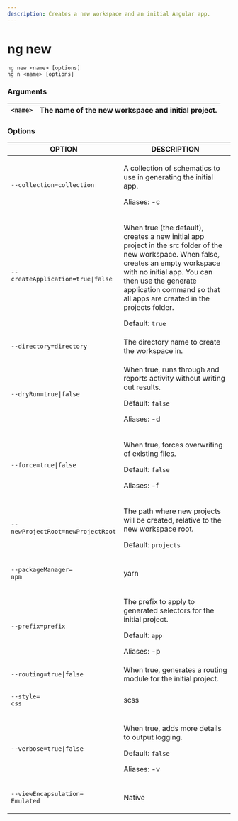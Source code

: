```yaml
---
description: Creates a new workspace and an initial Angular app.
---
```


# ng new

```
ng new <name> [options]
ng n <name> [options]
```

### Arguments <a href="#arguments" id="arguments"></a>

| `<name>` | The name of the new workspace and initial project. |
| -------- | -------------------------------------------------- |

### Options <a href="#options" id="options"></a>

| OPTION                                                                                   | DESCRIPTION                                                                                                                                                                                                                                                                                                   |
| ---------------------------------------------------------------------------------------- | ------------------------------------------------------------------------------------------------------------------------------------------------------------------------------------------------------------------------------------------------------------------------------------------------------------- |
| `--collection=collection`                                                                | <p>A collection of schematics to use in generating the initial app.</p><p>Aliases: -c</p>                                                                                                                                                                                                                     |
| `--createApplication=true\|false`                                                        | <p>When true (the default), creates a new initial app project in the src folder of the new workspace. When false, creates an empty workspace with no initial app. You can then use the generate application command so that all apps are created in the projects folder.</p><p>Default: <code>true</code></p> |
| `--directory=directory`                                                                  | The directory name to create the workspace in.                                                                                                                                                                                                                                                                |
| `--dryRun=true\|false`                                                                   | <p>When true, runs through and reports activity without writing out results.</p><p>Default: <code>false</code></p><p>Aliases: -d</p>                                                                                                                                                                          |
| `--force=true\|false`                                                                    | <p>When true, forces overwriting of existing files.</p><p>Default: <code>false</code></p><p>Aliases: -f</p>                                                                                                                                                                                                   |
| `--newProjectRoot=newProjectRoot`                                                        | <p>The path where new projects will be created, relative to the new workspace root.</p><p>Default: <code>projects</code></p>                                                                                                                                                                                  |
| <p><code>--packageManager=</code><br> <code>npm|yarn|pnpm|cnpm</code></p>                | The package manager used to install dependencies.                                                                                                                                                                                                                                                             |
| `--prefix=prefix`                                                                        | <p>The prefix to apply to generated selectors for the initial project.</p><p>Default: <code>app</code></p><p>Aliases: -p</p>                                                                                                                                                                                  |
| `--routing=true\|false`                                                                  | When true, generates a routing module for the initial project.                                                                                                                                                                                                                                                |
| <p><code>--style=</code><br> <code>css|scss|sass|less|styl</code></p>                    | The file extension or preprocessor to use for style files.                                                                                                                                                                                                                                                    |
| `--verbose=true\|false`                                                                  | <p>When true, adds more details to output logging.</p><p>Default: <code>false</code></p><p>Aliases: -v</p>                                                                                                                                                                                                    |
| <p><code>--viewEncapsulation=</code><br> <code>Emulated|Native|None|ShadowDom</code></p> | The view encapsulation strategy to use in the initial project.                                                                                                                                                                                                                                                |
